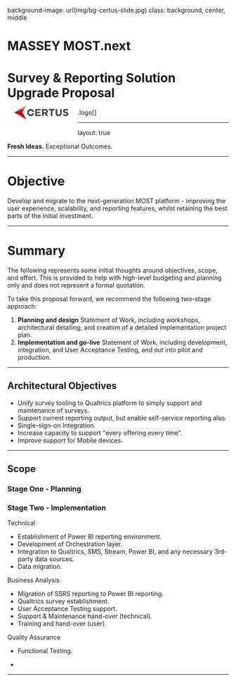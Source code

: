 background-image: url(img/bg-certus-slide.jpg)
class: background, center, middle

# MASSEY MOST.next

# Survey & Reporting Solution Upgrade Proposal

.logo[<img src="img/logo.png" style="width: 160px;float:left;top:-20px;position:relative;"/>]

---
layout: true
<div id="footer-content"><p><strong>Fresh Ideas.</strong> Exceptional Outcomes.</p></div>

---

# Objective

Develop and migrate to the next-generation MOST platform - improving the user experience, scalability, and reporting features, whilst retaining the best parts of the initial investment.

---

# Summary

The following represents some initial thoughts around objectives, scope, and effort. This is provided to help with high-level budgeting and planning only and does not represent a formal quotation.

To take this proposal forward, we recommend the following two-stage approach:

1. **Planning and design** Statement of Work, including workshops, architectural detailing, and creation of a detailed implementation project plan.
2. **Implementation and go-live** Statement of Work, including development, integration, and User Acceptance Testing, and out into pilot and production.

---

## Architectural Objectives

* Unify survey tooling to Qualtrics platform to simply support and maintenance of surveys.
* Support current reporting output, but enable self-service reporting also.
* Single-sign-on Integration.
* Increase capacity to support "every offering every time".
* Improve support for Mobile devices.

---

## Scope

### Stage One - Planning



### Stage Two - Implementation

Technical

* Establishment of Power BI reporting environment.
* Development of Orchestration layer.
* Integration to Qualtrics, SMS, Stream, Power BI, and any necessary 3rd-party data sources.
* Data migration.

Business Analysis

* Migration of SSRS reporting to Power BI reporting.
* Qualtrics survey establishment.
* User Acceptance Testing support.
* Support & Maintenance hand-over (technical).
* Training and hand-over (user).

Quality Assurance

* Functional Testing.

* 

---
